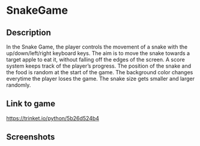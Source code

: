 # SnakeGame

## Description 
In the Snake Game, the player controls the movement of a snake with the up/down/left/right keyboard keys. The aim is to move the snake towards a target apple to eat it, without falling off the edges of the screen. A score system keeps track of the player’s progress. The position of the snake and the food is random at the start of the game. The background color changes everytime the player loses the game. The snake size gets smaller and larger randomly.

## Link to game
https://trinket.io/python/5b26d524b4

## Screenshots
